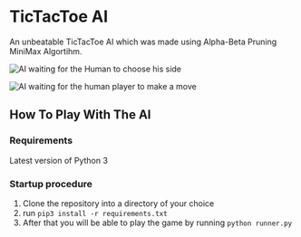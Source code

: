 # TicTacToe AI
An unbeatable TicTacToe AI which was made using Alpha-Beta Pruning MiniMax Algortihm.

![AI waiting for the Human to choose his side](https://i.imgur.com/wyY3w6O.png)

![AI waiting for the human player to make a move](https://i.imgur.com/akEYaFs.png)

## How To Play With The AI

### Requirements
Latest version of Python 3

### Startup procedure
1. Clone the repository into a directory of your choice
2. run `pip3 install -r requirements.txt`
3. After that you will be able to play the game by running `python runner.py`
